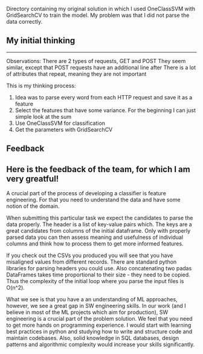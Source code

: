 Directory containing my original solution in which I used OneClassSVM with GridSearchCV to train the model. My problem was that I did not parse the data correctly.

## My initial thinking ##
---

Observations:
There are 2 types of requests, GET and POST
They seem similar, except that POST requests have an additional line after
There is a lot of attributes that repeat, meaning they are not important

This is my thinking process:
1. Idea was to parse every word from each HTTP request and save it as a feature
2. Select the features that have some variance. For the beginning I can just simple look at the sum
3. Use OneClassSVM for classification
4. Get the parameters with GridSearchCV


## Feedback ##

Here is the feedback of the team, for which I am very greatful!
---

A crucial part of the process of developing a classifier is feature engineering. For that you need to understand the data and have some notion of the domain.

When submitting this particular task we expect the candidates to parse the data properly. The header is a list of key-value pairs which. The keys are a great candidates from columns of the initial dataframe. Only with properly parsed data you can then assess meaning and usefulness of individual columns and think how to process them to get more informed features.

If you check out the CSVs you produced you will see that you have misaligned values from different records. There are standard python libraries for parsing headers you could use. Also concatenating two padas DataFrames takes time proportional to their size - they need to be copied. Thus the complexity of the initial loop where you parse the input files is O(n^2).

What we see is that you have a an understanding of ML approaches, however, we see a great gap in SW engineering skills. In our work (and I believe in most of the ML projects which aim for production), SW engineering is a crucial part of the problem solution. We feel that you need to get more hands on programming experience. I would start with learning best practices in python and studying how to write and structure code and maintain codebases. Also, solid knowledge in SQL databases, design patterns and algorithmic complexity would increase your skills significantly.

